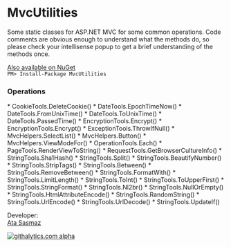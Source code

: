 MvcUtilities
============

Some static classes for ASP.NET MVC for some common operations. 
Code comments are obvious enough to understand what the methods do, 
so please check your intellisense popup to get a brief understanding 
of the methods once.

[Also available on NuGet](https://www.nuget.org/packages/MvcUtilities/)<br />
`PM> Install-Package MvcUtilities`

<h3>Operations</h3>
* CookieTools.DeleteCookie()
* DateTools.EpochTimeNow()
* DateTools.FromUnixTime()
* DateTools.ToUnixTime()
* DateTools.PassedTime()
* EncryptionTools.Encrypt()
* EncryptionTools.Encrypt()
* ExceptionTools.ThrowIfNull()
* MvcHelpers.SelectList()
* MvcHelpers.Button()
* MvcHelpers.ViewModeFor()
* OperationTools.Each()
* PageTools.RenderViewToString()
* RequestTools.GetBrowserCultureInfo()
* StringTools.Sha1Hash()
* StringTools.Split()
* StringTools.BeautifyNumber()
* StringTools.StripTags()
* StringTools.Between()
* StringTools.RemoveBetween()
* StringTools.FormatWith()
* StringTools.LimitLength()
* StringTools.ToInt()
* StringTools.ToUpperFirst()
* StringTools.StringFormat()
* StringTools.Nl2br()
* StringTools.NullOrEmpty()
* StringTools.HtmlAttributeEncode()
* StringTools.RandomString()
* StringTools.UrlEncode()
* StringTools.UrlDecode()
* StringTools.UpdateIf()

Developer: <br/>
[Ata Sasmaz](http://www.ata.io/?utm_source=github&utm_medium=link&utm_content=bottom+link&utm_campaign=Mvc-Utilities)

[![githalytics.com alpha](https://cruel-carlota.pagodabox.com/cad05c515786df6e36efe274de6227f6 "githalytics.com")](http://githalytics.com/AtaS/Mvc-Utilities)
